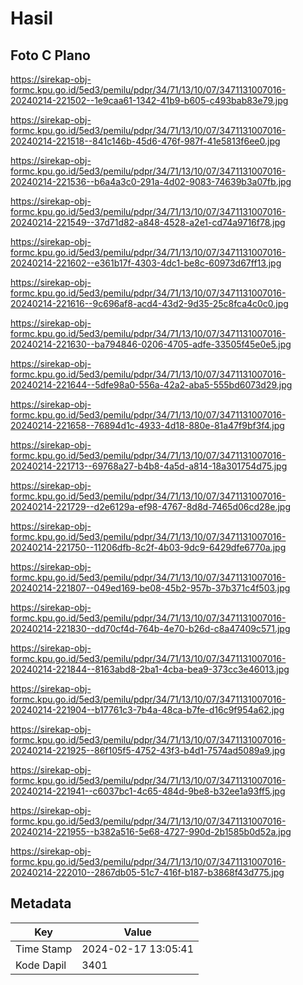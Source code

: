 # Hasil

## Foto C Plano

https://sirekap-obj-formc.kpu.go.id/5ed3/pemilu/pdpr/34/71/13/10/07/3471131007016-20240214-221502--1e9caa61-1342-41b9-b605-c493bab83e79.jpg

https://sirekap-obj-formc.kpu.go.id/5ed3/pemilu/pdpr/34/71/13/10/07/3471131007016-20240214-221518--841c146b-45d6-476f-987f-41e5813f6ee0.jpg

https://sirekap-obj-formc.kpu.go.id/5ed3/pemilu/pdpr/34/71/13/10/07/3471131007016-20240214-221536--b6a4a3c0-291a-4d02-9083-74639b3a07fb.jpg

https://sirekap-obj-formc.kpu.go.id/5ed3/pemilu/pdpr/34/71/13/10/07/3471131007016-20240214-221549--37d71d82-a848-4528-a2e1-cd74a9716f78.jpg

https://sirekap-obj-formc.kpu.go.id/5ed3/pemilu/pdpr/34/71/13/10/07/3471131007016-20240214-221602--e361b17f-4303-4dc1-be8c-60973d67ff13.jpg

https://sirekap-obj-formc.kpu.go.id/5ed3/pemilu/pdpr/34/71/13/10/07/3471131007016-20240214-221616--9c696af8-acd4-43d2-9d35-25c8fca4c0c0.jpg

https://sirekap-obj-formc.kpu.go.id/5ed3/pemilu/pdpr/34/71/13/10/07/3471131007016-20240214-221630--ba794846-0206-4705-adfe-33505f45e0e5.jpg

https://sirekap-obj-formc.kpu.go.id/5ed3/pemilu/pdpr/34/71/13/10/07/3471131007016-20240214-221644--5dfe98a0-556a-42a2-aba5-555bd6073d29.jpg

https://sirekap-obj-formc.kpu.go.id/5ed3/pemilu/pdpr/34/71/13/10/07/3471131007016-20240214-221658--76894d1c-4933-4d18-880e-81a47f9bf3f4.jpg

https://sirekap-obj-formc.kpu.go.id/5ed3/pemilu/pdpr/34/71/13/10/07/3471131007016-20240214-221713--69768a27-b4b8-4a5d-a814-18a301754d75.jpg

https://sirekap-obj-formc.kpu.go.id/5ed3/pemilu/pdpr/34/71/13/10/07/3471131007016-20240214-221729--d2e6129a-ef98-4767-8d8d-7465d06cd28e.jpg

https://sirekap-obj-formc.kpu.go.id/5ed3/pemilu/pdpr/34/71/13/10/07/3471131007016-20240214-221750--11206dfb-8c2f-4b03-9dc9-6429dfe6770a.jpg

https://sirekap-obj-formc.kpu.go.id/5ed3/pemilu/pdpr/34/71/13/10/07/3471131007016-20240214-221807--049ed169-be08-45b2-957b-37b371c4f503.jpg

https://sirekap-obj-formc.kpu.go.id/5ed3/pemilu/pdpr/34/71/13/10/07/3471131007016-20240214-221830--dd70cf4d-764b-4e70-b26d-c8a47409c571.jpg

https://sirekap-obj-formc.kpu.go.id/5ed3/pemilu/pdpr/34/71/13/10/07/3471131007016-20240214-221844--8163abd8-2ba1-4cba-bea9-373cc3e46013.jpg

https://sirekap-obj-formc.kpu.go.id/5ed3/pemilu/pdpr/34/71/13/10/07/3471131007016-20240214-221904--b17761c3-7b4a-48ca-b7fe-d16c9f954a62.jpg

https://sirekap-obj-formc.kpu.go.id/5ed3/pemilu/pdpr/34/71/13/10/07/3471131007016-20240214-221925--86f105f5-4752-43f3-b4d1-7574ad5089a9.jpg

https://sirekap-obj-formc.kpu.go.id/5ed3/pemilu/pdpr/34/71/13/10/07/3471131007016-20240214-221941--c6037bc1-4c65-484d-9be8-b32ee1a93ff5.jpg

https://sirekap-obj-formc.kpu.go.id/5ed3/pemilu/pdpr/34/71/13/10/07/3471131007016-20240214-221955--b382a516-5e68-4727-990d-2b1585b0d52a.jpg

https://sirekap-obj-formc.kpu.go.id/5ed3/pemilu/pdpr/34/71/13/10/07/3471131007016-20240214-222010--2867db05-51c7-416f-b187-b3868f43d775.jpg


## Metadata

| Key        | Value               |
| ---------- | ------------------- |
| Time Stamp | 2024-02-17 13:05:41 |
| Kode Dapil | 3401                |



